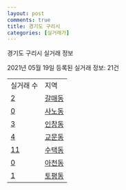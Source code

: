 ```yaml
---
layout: post
comments: true
title: 경기도 구리시
categories: [실거래가]
---
```


경기도 구리시 실거래 정보

2021년 05월 19일 등록된 실거래 정보: 21건


<table>
  <tr>
    <td>실거래 수</td>
    <td>지역</td>
  </tr>

  
  <tr>
    <td><a href="4131010100.html">2</a></td>
    <td><a href="4131010100.html">갈매동</a></td>
  </tr>
    

  <tr>
    <td><a href="4131010200.html">0</a></td>
    <td><a href="4131010200.html">사노동</a></td>
  </tr>
    

  <tr>
    <td><a href="4131010300.html">3</a></td>
    <td><a href="4131010300.html">인창동</a></td>
  </tr>
    

  <tr>
    <td><a href="4131010400.html">4</a></td>
    <td><a href="4131010400.html">교문동</a></td>
  </tr>
    

  <tr>
    <td><a href="4131010500.html">11</a></td>
    <td><a href="4131010500.html">수택동</a></td>
  </tr>
    

  <tr>
    <td><a href="4131010600.html">0</a></td>
    <td><a href="4131010600.html">아천동</a></td>
  </tr>
    

  <tr>
    <td><a href="4131010700.html">1</a></td>
    <td><a href="4131010700.html">토평동</a></td>
  </tr>
    


</table>
    